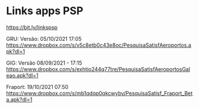 # Links apps PSP
https://bit.ly/linkspsp

GRU: Versão: 05/10/2021 17:05
https://www.dropbox.com/s/v5c8etb0c43e8oc/PesquisaSatisfAeroportos.apk?dl=1

GIG: Versão 08/09/2021 - 17:15
https://www.dropbox.com/s/exhtjo244q77tre/PesquisaSatisfAeroportosGaleao.apk?dl=1
  
Fraport: 19/10/2021 07:50
https://www.dropbox.com/s/mb1qdqp0qkcwybv/PesquisaSatisf_Fraport_Beta.apk?dl=1










